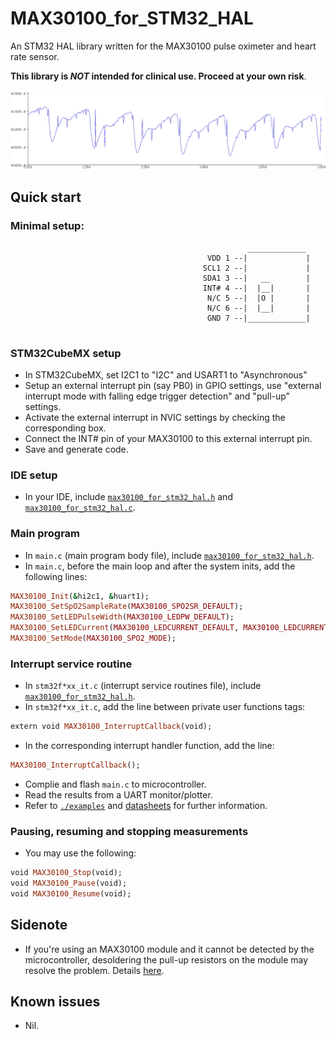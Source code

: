 # MAX30100_for_STM32_HAL
An STM32 HAL library written for the MAX30100 pulse oximeter and heart rate sensor. 

**This library is ***NOT*** intended for clinical use. Proceed at your own risk**.

![Data read from MAX30100](./examples/example_heart_rate.bmp)

## Quick start
### Minimal setup:
```
                                                     _____________
                                            VDD 1 --|             |
                                           SCL1 2 --|             |
                                           SDA1 3 --|   __        |
                                           INT# 4 --|  |__|       |
                                            N/C 5 --|  |O |       |
                                            N/C 6 --|  |__|       |
                                            GND 7 --|_____________|  
                                   
 ```
 ### STM32CubeMX setup
* In STM32CubeMX, set I2C1 to "I2C" and USART1 to "Asynchronous"
* Setup an external interrupt pin (say PB0) in GPIO settings, use "external interrupt mode with falling edge trigger detection" and "pull-up" settings.
* Activate the external interrupt in NVIC settings by checking the corresponding box.
* Connect the INT# pin of your MAX30100 to this external interrupt pin.
* Save and generate code.

### IDE setup
* In your IDE, include [`max30100_for_stm32_hal.h`](./max30100_for_stm32_hal.h) and [`max30100_for_stm32_hal.c`](./max30100_for_stm32_hal.c).

### Main program
* In `main.c` (main program body file), include [`max30100_for_stm32_hal.h`](./max30100_for_stm32_hal.h).
* In `main.c`, before the main loop and after the system inits, add the following lines:
 ```ruby
MAX30100_Init(&hi2c1, &huart1);
MAX30100_SetSpO2SampleRate(MAX30100_SPO2SR_DEFAULT);
MAX30100_SetLEDPulseWidth(MAX30100_LEDPW_DEFAULT);
MAX30100_SetLEDCurrent(MAX30100_LEDCURRENT_DEFAULT, MAX30100_LEDCURRENT_DEFAULT);
MAX30100_SetMode(MAX30100_SPO2_MODE);
 ```
 ### Interrupt service routine
* In `stm32f*xx_it.c` (interrupt service routines file), include [`max30100_for_stm32_hal.h`](./max30100_for_stm32_hal.h).
* In `stm32f*xx_it.c`, add the line between private user functions tags:
```ruby
extern void MAX30100_InterruptCallback(void);
```
* In the corresponding interrupt handler function, add the line:
```ruby
MAX30100_InterruptCallback();
```
* Complie and flash `main.c` to microcontroller.
* Read the results from a UART monitor/plotter.
* Refer to [`./examples`](./examples) and [datasheets](https://www.maximintegrated.com/en/products/sensors/MAX30100.html) for further information.

### Pausing, resuming and stopping measurements
* You may use the following:
```ruby
void MAX30100_Stop(void);
void MAX30100_Pause(void);
void MAX30100_Resume(void);
```
## Sidenote
* If you're using an MAX30100 module and it cannot be detected by the microcontroller, desoldering the pull-up resistors on the module may resolve the problem. Details [here](https://www.teachmemicro.com/max30100-arduino-heart-rate-sensor/).

## Known issues
* Nil.
